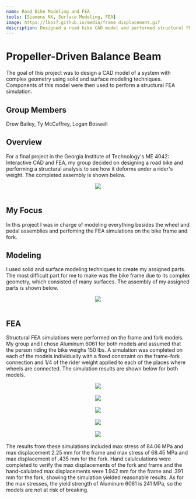 ```yaml
---
name: Road Bike Modeling and FEA
tools: [Siemens NX, Surface Modeling, FEA]
image: https://lbos7.github.io/media/frame displacement.gif
description: Designed a road bike CAD model and performed structural FEA simulations to see how it deformed under a rider's weight
---
```


# Propeller-Driven Balance Beam
The goal of this project was to design a CAD model of a system with complex geometry using solid and surface modeling techniques. Components of this model were then used to perform a structural FEA simulation.
<br>

## Group Members
Drew Bailey, Ty McCaffrey, Logan Boswell
<br>

## Overview
For a final project in the Georgia Institute of Technology's ME 4042: Interactive CAD and FEA, my group decided on designing a road bike and performing a structural analysis to see how it deforms under a rider's weight. The completed assembly is shown below.
<br>
<center><img src="{{ site.url }}{{ site.baseurl }}/media/roadbike.png"/></center>
<br>

## My Focus
In this project I was in charge of modeling everything besides the wheel and pedal assemblies and perfoming the FEA simulations on the bike frame and fork.
<br>

## Modeling
I used solid and surface modeling techniques to create my assigned parts. The most difficult part for me to make was the bike frame due to its complex geometry, which consisted of many surfaces. The assembly of my assigned parts is shown below.
<br>
<center><img src="{{ site.url }}{{ site.baseurl }}/media/body.png"/></center>
<br>

## FEA
Structural FEA simulations were performed on the frame and fork models. My group and I chose Aluminum 6061 for both models and assumed that the person riding the bike weighs 150 lbs. A simulation was completed on each of the models individually with a fixed constraint on the frame-fork connection and 1/4 of the rider weight applied to each of the places where wheels are connected. The simulation results are shown below for both models.
<br>
<center><img src="{{ site.url }}{{ site.baseurl }}/media/frame stress.gif"/></center>
<br>
<center><img src="{{ site.url }}{{ site.baseurl }}/media/frame stress (zoomed).gif"/></center>
<br>
<center><img src="{{ site.url }}{{ site.baseurl }}/media/frame displacement.gif"/></center>
<br>
<center><img src="{{ site.url }}{{ site.baseurl }}/media/fork stress (zoomed).gif"/></center>
<br>
<center><img src="{{ site.url }}{{ site.baseurl }}/media/fork displacement.gif"/></center>
<br>
The results from these simulations included max stress of 84.06 MPa and max displacement 2.25 mm for the frame and max stress of 68.45 MPa and max displacement of .435 mm for the fork. Hand calulculations were completed to verify the max displacements of the fork and frame and the hand-calulated max displacements were 1.942 mm for the frame and .391 mm for the fork, showing the simulation yielded reasonable results. As for the max stresses, the yield strength of Aluminum 6061 is 241 MPa, so the models are not at risk of breaking.
